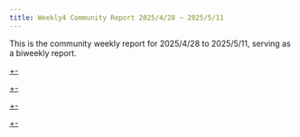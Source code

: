 ```yaml
---
title: Weekly4 Community Report 2025/4/28 ~ 2025/5/11
---
```


This is the community weekly report for 2025/4/28 to 2025/5/11, serving as a biweekly report.

[+-](/weekly/weekly4/official.md#:embed)

[+-](/weekly/weekly4/projects.md#:embed)

[+-](/weekly/weekly4/packages.md#:embed)

[+-](/weekly/weekly4/community.md#:embed)
